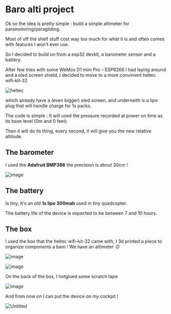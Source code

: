 #  Baro alti project

Ok so the idea is pretty simple : build a simple altimeter for paramotoring/paragliding.

Most of off the shelf stuff cost way too much for what it is and often comes with features I won't ever use.

So I decided to build on from a esp32 devkit, a barometer sensor and a battery.

After few tries with some WeMos D1 mini Pro – ESP8266 I had laying around and a oled screen shield, I decided to move to a more convinient heltec wifi-kit-32 

![heltec](https://user-images.githubusercontent.com/1192256/178111970-3f657b75-b228-42df-8bed-2034303d7a40.png)

which already have a (even bigger) oled screen, and underneith is a lipo plug that will handle charge for 1s packs.

The code is simple : It will used the pressure recorded at power on time as its base level (0m and 0 feet)

Then it will do its thing, every second, it will give you the new relative altitude.

## The barometer 
I used the **Adafruit BMP388** the precision is about 30cm !

![image](https://user-images.githubusercontent.com/1192256/178112329-c6ac9e52-88cd-4eee-907c-6df79c46e3c2.png)

## The battery
Is tiny, it's an old **1s lipo 300mah** used in tiny quadcopter. 

The battery life of the device is expected to be between 7 and 10 hours.

## The box
I used the box that the heltec wifi-kit-32 came with, I 3d printed a piece to organize components a bam ! We have an altimeter :D

![image](https://user-images.githubusercontent.com/1192256/178112479-63ccc113-d100-4736-84e0-078552f08c99.png)

![image](https://user-images.githubusercontent.com/1192256/178112380-9e4f9c98-29b9-4080-bb94-8adac8fe2bbc.png)

On the back of the box, I hotglued some scratch tape

![image](https://user-images.githubusercontent.com/1192256/178112562-6fd11925-1b35-4c68-add4-f85fa307b109.png)

And from now on I can put the device on my cockpit !


![Untitled](https://user-images.githubusercontent.com/1192256/178113171-dea33538-47c8-4e6c-912d-f334357cbd84.png)
